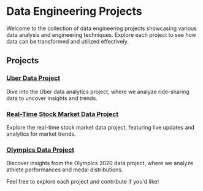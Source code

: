 # Data Engineering Projects

Welcome to the collection of data engineering projects showcasing various data analysis and engineering techniques. Explore each project to see how data can be transformed and utilized effectively.

## Projects

### [Uber Data Project](https://github.com/m0hit5/Uber-Analytics-Data-Engineering)
Dive into the Uber data analytics project, where we analyze ride-sharing data to uncover insights and trends.

### [Real-Time Stock Market Data Project](https://github.com/m0hit5/Real-time-stock-market-data-engineering)
Explore the real-time stock market data project, featuring live updates and analytics for market trends.

### [Olympics Data Project](https://github.com/m0hit5/Olympics-2020)
Discover insights from the Olympics 2020 data project, where we analyze athlete performances and medal distributions.

Feel free to explore each project and contribute if you'd like!
